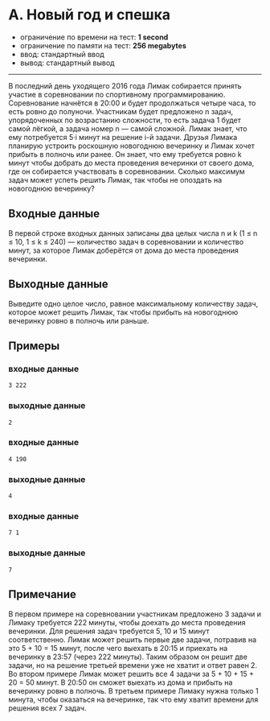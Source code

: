 # A. Новый год и спешка

- ограничение по времени на тест: **1 second**
- ограничение по памяти на тест: **256 megabytes**
- ввод: стандартный ввод
- вывод: стандартный вывод

---

В последний день уходящего 2016 года Лимак собирается принять участие в соревновании по спортивному программированию.
Соревнование начнётся в 20:00 и будет продолжаться четыре часа, то есть ровно до полуночи. Участникам будет предложено n
задач, упорядоченных по возрастанию сложности, то есть задача 1 будет самой лёгкой, а задача номер n — самой сложной.
Лимак знает, что ему потребуется 5·i минут на решение i-й задачи. Друзья Лимака планирую устроить роскошную новогоднюю
вечеринку и Лимак хочет прибыть в полночь или ранее. Он знает, что ему требуется ровно k минут чтобы добрать до места
проведения вечеринки от своего дома, где он собирается участвовать в соревновании. Сколько максимум задач может успеть
решить Лимак, так чтобы не опоздать на новогоднюю вечеринку?

## Входные данные

В первой строке входных данных записаны два целых числа n и k (1 ≤ n ≤ 10, 1 ≤ k ≤ 240) — количество задач в
соревновании и количество минут, за которое Лимак доберётся от дома до места проведения вечеринки.

## Выходные данные

Выведите одно целое число, равное максимальному количеству задач, которое может решить Лимак, так чтобы прибыть на
новогоднюю вечеринку ровно в полночь или раньше.

## Примеры
### входные данные
```
3 222
```
### выходные данные
```
2
```

### входные данные
```
4 190
```
### выходные данные
```
4
```

### входные данные
```
7 1
```
### выходные данные
```
7
```

## Примечание

В первом примере на соревновании участникам предложено 3 задачи и Лимаку требуется 222 минуты, чтобы доехать до места
проведения вечеринки. Для решения задач требуется 5, 10 и 15 минут соответственно. Лимак может решить первые две задачи,
потравив на это 5 + 10 = 15 минут, после чего выехать в 20:15 и приехать на вечеринку в 23:57 (через 222 минуты). Таким
образом он решит две задачи, но на решение третьей времени уже не хватит и ответ равен 2. Во втором примере Лимак может
решить все 4 задачи за 5 + 10 + 15 + 20 = 50 минут. В 20:50 он сможет выехать из дома и прибыть на вечеринку ровно в
полночь. В третьем примере Лимаку нужна только 1 минута, чтобы оказаться на вечеринке, так что ему хватит времени для
решения всех 7 задач.
